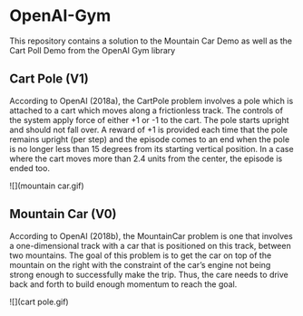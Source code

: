 # OpenAI-Gym
This repository contains a solution to the Mountain Car Demo as well as the Cart Poll Demo from the OpenAI Gym library

## Cart Pole (V1) ##
According to OpenAI (2018a), the CartPole problem involves a pole which is attached to a cart which moves along a frictionless track. The controls of the system apply force of either +1 or -1 to the cart. The pole starts upright and should not fall over. A reward of +1 is provided each time that the pole remains upright (per step) and the episode comes to an end when the pole is no longer less than 15 degrees from its starting vertical position. In a case where the cart moves more than 2.4 units from the center, the episode is ended too.

![](mountain car.gif)

## Mountain Car (V0) ##
According to OpenAI (2018b), the MountainCar problem is one that involves a one-dimensional track with a car that is positioned on this track, between two mountains. The goal of this problem is to get the car on top of the mountain on the right with the constraint of the car’s engine not being strong enough to successfully make the trip. Thus, the care needs to drive back and forth to build enough momentum to reach the goal.

![](cart pole.gif)
